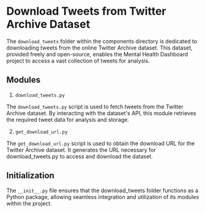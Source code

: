 # Download Tweets from Twitter Archive Dataset
The `download_tweets` folder within the components directory is dedicated to downloading tweets from the online Twitter Archive dataset. This dataset, provided freely and open-source, enables the Mental Health Dashboard project to access a vast collection of tweets for analysis.

## Modules

1. `download_tweets.py`

The `download_tweets.py` script is used to fetch tweets from the Twitter Archive dataset. By interacting with the dataset's API, this module retrieves the required tweet data for analysis and storage.

2. `get_download_url.py`

The `get_download_url.py` script is used to obtain the download URL for the Twitter Archive dataset. It generates the URL necessary for download_tweets.py to access and download the dataset.

## Initialization
The `__init__.py` file ensures that the download_tweets folder functions as a Python package, allowing seamless integration and utilization of its modules within the project.
